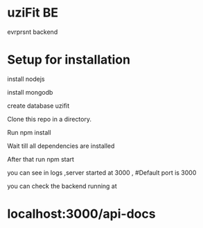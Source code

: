 # uziFit BE
evrprsnt backend

# Setup for installation

install nodejs

install mongodb

create database uzifit

Clone this repo in a directory.

Run   npm install

Wait till all dependencies are installed

After that run npm start

you can see in logs ,server started at 3000 ,
#Default port is 3000

you can check the backend running at 
# localhost:3000/api-docs

